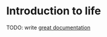 # Introduction to life

TODO: write [great documentation](http://jacobian.org/writing/great-documentation/what-to-write/)
